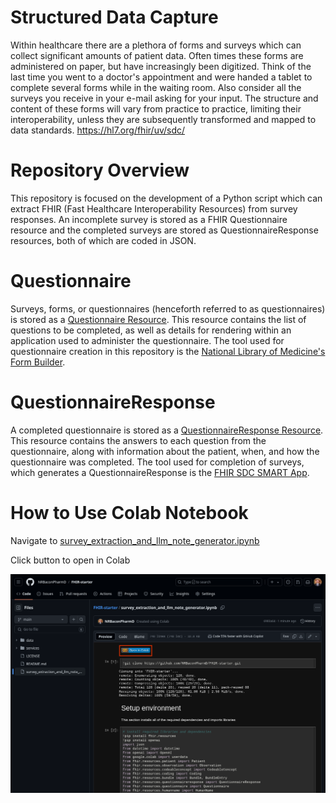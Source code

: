 # Structured Data Capture
Within healthcare there are a plethora of forms and surveys which can collect significant amounts of patient data. Often times these forms are administered on paper, but have increasingly been digitized. Think of the last time you went to a doctor's appointment and were handed a tablet to complete several forms while in the waiting room. Also consider all the surveys you receive in your e-mail asking for your input. The structure and content of these forms will vary from practice to practice, limiting their interoperability, unless they are subsequently transformed and mapped to data standards. 
https://hl7.org/fhir/uv/sdc/

# Repository Overview
This repository is focused on the development of a Python script which can extract FHIR (Fast Healthcare Interoperability Resources) from survey responses. An incomplete survey is stored as a FHIR Questionnaire resource and the completed surveys are stored as QuestionnaireResponse resources, both of which are coded in JSON.

# Questionnaire
Surveys, forms, or questionnaires (henceforth referred to as questionnaires) is stored as a [Questionnaire Resource](https://hl7.org/fhir/r4/questionnaire.html). This resource contains the list of questions to be completed, as well as details for rendering within an application used to administer the questionnaire. The tool used for questionnaire creation in this repository is the [National Library of Medicine's Form Builder](https://formbuilder.nlm.nih.gov).


# QuestionnaireResponse
A completed questionnaire is stored as a [QuestionnaireResponse Resource](https://hl7.org/fhir/r4/questionnaireresponse.html). This resource contains the answers to each question from the questionnaire, along with information about the patient, when, and how the questionnaire was completed. The tool used for completion of surveys, which generates a QuestionnaireResponse is the [FHIR SDC SMART App](https://lhcforms.nlm.nih.gov/sdc).

# How to Use Colab Notebook
Navigate to [survey_extraction_and_llm_note_generator.ipynb](/survey_extraction_and_llm_note_generator.ipynb)

  Click button to open in Colab

  ![button to open in colab](/images/open_in_colab.png)

  
